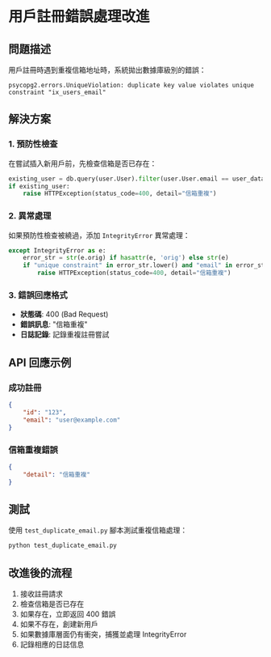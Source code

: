 # 用戶註冊錯誤處理改進

## 問題描述
用戶註冊時遇到重複信箱地址時，系統拋出數據庫級別的錯誤：
```
psycopg2.errors.UniqueViolation: duplicate key value violates unique constraint "ix_users_email"
```

## 解決方案

### 1. 預防性檢查
在嘗試插入新用戶前，先檢查信箱是否已存在：
```python
existing_user = db.query(user.User).filter(user.User.email == user_data.email).first()
if existing_user:
    raise HTTPException(status_code=400, detail="信箱重複")
```

### 2. 異常處理
如果預防性檢查被繞過，添加 `IntegrityError` 異常處理：
```python
except IntegrityError as e:
    error_str = str(e.orig) if hasattr(e, 'orig') else str(e)
    if "unique constraint" in error_str.lower() and "email" in error_str.lower():
        raise HTTPException(status_code=400, detail="信箱重複")
```

### 3. 錯誤回應格式
- **狀態碼**: 400 (Bad Request)
- **錯誤訊息**: "信箱重複"
- **日誌記錄**: 記錄重複註冊嘗試

## API 回應示例

### 成功註冊
```json
{
    "id": "123",
    "email": "user@example.com"
}
```

### 信箱重複錯誤
```json
{
    "detail": "信箱重複"
}
```

## 測試
使用 `test_duplicate_email.py` 腳本測試重複信箱處理：
```bash
python test_duplicate_email.py
```

## 改進後的流程
1. 接收註冊請求
2. 檢查信箱是否已存在
3. 如果存在，立即返回 400 錯誤
4. 如果不存在，創建新用戶
5. 如果數據庫層面仍有衝突，捕獲並處理 IntegrityError
6. 記錄相應的日誌信息
